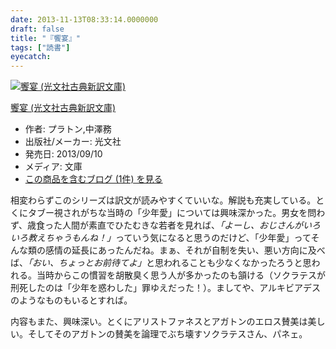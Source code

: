 ```yaml
---
date: 2013-11-13T08:33:14.0000000
draft: false
title: "『饗宴』"
tags: ["読書"]
eyecatch: 
---
```

<p><div class="hatena-asin-detail"><a href="http://www.amazon.co.jp/exec/obidos/ASIN/4334752764/bestylesnet-22/"><img src="http://ecx.images-amazon.com/images/I/410dI2U2a4L._SL160_.jpg" class="hatena-asin-detail-image" alt="饗宴 (光文社古典新訳文庫)" title="饗宴 (光文社古典新訳文庫)"></a><div class="hatena-asin-detail-info"><p class="hatena-asin-detail-title"><a href="http://www.amazon.co.jp/exec/obidos/ASIN/4334752764/bestylesnet-22/">饗宴 (光文社古典新訳文庫)</a></p><ul><li><span class="hatena-asin-detail-label">作者:</span> プラトン,中澤務</li><li><span class="hatena-asin-detail-label">出版社/メーカー:</span> 光文社</li><li><span class="hatena-asin-detail-label">発売日:</span> 2013/09/10</li><li><span class="hatena-asin-detail-label">メディア:</span> 文庫</li><li><a href="http://d.hatena.ne.jp/asin/4334752764/bestylesnet-22" target="_blank">この商品を含むブログ (1件) を見る</a></li></ul></div><div class="hatena-asin-detail-foot"></div></div></p><p>相変わらずこのシリーズは訳文が読みやすくていいな。解説も充実している。とくにタブー視されがちな当時の「少年愛」については興味深かった。男女を問わず、歳食った人間が素直でひたむきな若者を見れば、<i>「よーし、おじさんがいろいろ教えちゃうもんね！」</i>っていう気になると思うのだけど、「少年愛」ってそんな類の感情の延長にあったんだね。まぁ、それが自制を失い、悪い方向に及べば、<i>「おい、ちょっとお前待てよ」</i>と思われることも少なくなかったろうと思われる。当時からこの慣習を胡散臭く思う人が多かったのも頷ける（ソクラテスが刑死したのは「少年を惑わした」罪ゆえだった！）。ましてや、アルキビアデスのようなものもいるとすれば。</p><p>内容もまた、興味深い。とくにアリストファネスとアガトンのエロス賛美は美しい。そしてそのアガトンの賛美を論理でぶち壊すソクラテスさん、パネェ。</p>
